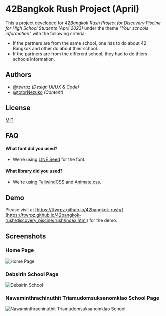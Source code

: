 # 42Bangkok Rush Project (April)
This a project developed for *42Bangkok Rush Project for Discovery Piscine for High School Students (April 2023)* under the theme *"Your schools information"* with the following criteria:

- If the partners are from the same school, one has to do about 42 Bangkok and other do about thier school.
- If the partners are from the different school, they had to do thiers schools information.
## Authors

- [@ttwrpz](https://www.github.com/ttwrpz) *(Design UI/UX & Code)*
- [@totorNezuko](https://www.github.com/TotorNezuko) *(Content)*
## License

[MIT](https://choosealicense.com/licenses/mit/)


## FAQ

#### What font did you used?

- We're using [LINE Seed](https://seed.line.me/index_en.html) for the font.

#### What library did you used?

- We're using [TailwindCSS](https://tailwindcss.com/) and [Animate.css](https://animate.style/).


## Demo

Please visit at [https://ttwrpz.github.io/42bangkok-rush/](https://ttwrpz.github.io/42bangkok-rush/discovery_piscine/rush/index.html) for the demo.


## Screenshots

### Home Page
![Home Page](https://media.discordapp.net/attachments/801726547399671810/1102889649174749204/homepage.png?width=1340&height=671)

### Debsirin School Page
![Debsirin School](https://media.discordapp.net/attachments/801726547399671810/1102889426624987166/42rush-discovery-piscine-rush-debsirin.png)

### Nawaminthrachinuthit Triamudomsuksanomklao School Page
![Nawaminthrachinuthit Triamudomsuksanomklao School](https://media.discordapp.net/attachments/801726547399671810/1102889425962278972/42rush-discovery-piscine-rush-ntun.png)

